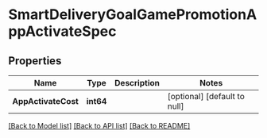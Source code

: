# SmartDeliveryGoalGamePromotionAppActivateSpec

## Properties
Name | Type | Description | Notes
------------ | ------------- | ------------- | -------------
**AppActivateCost** | **int64** |  | [optional] [default to null]

[[Back to Model list]](../README.md#documentation-for-models) [[Back to API list]](../README.md#documentation-for-api-endpoints) [[Back to README]](../README.md)


